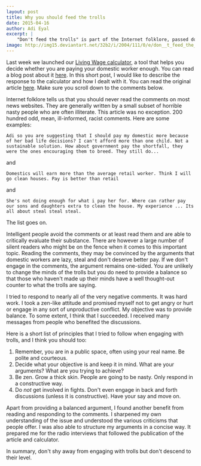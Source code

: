 ```yaml
---
layout: post
title: Why you should feed the trolls
date: 2015-04-16
author: Adi Eyal
excerpt: |
    "Don't feed the trolls" is part of the Internet folklore, passed down from father to son, mother to daughter. I would like to challenge that idea and explain why sometimes you need to engage with the trolls.
image: http://img15.deviantart.net/32b2/i/2004/111/0/e/don__t_feed_the_troll.jpg
---
```


Last week we launched our [Living Wage calculator](http://living-wage.co.za), a tool that helps you decide whether you are paying your domestic worker enough. You can read a blog post about it [here](/2015/04/08/pay-a-living-wage.html). In this short post, I would like to describe the response to the calculator and how I dealt with it. You can read the original article [here](http://www.fin24.com/Economy/Labour/News/Are-you-paying-your-domestic-worker-enough-20150330). Make sure you scroll down to the comments below.

Internet folklore tells us that you should never read the comments on most news websites. They are generally written by a small subset of horrible nasty people who are often illiterate. This article was no exception. 200 hundred odd, mean, ill-informed, racist comments. Here are some examples:

    Adi so you are suggesting that I should pay my domestic more because of her bad life decisions? I can't afford more than one child. Not a sustainable solution. How about government pay the shortfall, they were the ones encouraging them to breed. They still do...

and

    Domestics will earn more than the average retail worker. Think I will go clean houses. Pay is better than retail

and 

    She's not doing enough for what i pay her for. Where can rather pay our sons and daughters extra to clean the house. My experience ... Its all about steal steal steal.

The list goes on. 

Intelligent people avoid the comments or at least read them and are able to critically evaluate their substance. There are however a large number of silent readers who might be on the fence when it comes to this important topic. Reading the comments, they may be convinced by the arguments that domestic workers are lazy, steal and don't deserve better pay. If we don't engage in the comments, the argument remains one-sided. You are unlikely to change the minds of the trolls but you do need to provide a balance so that those who haven't made up their minds have a well thought-out counter to what the trolls are saying.

I tried to respond to nearly all of the very negative comments. It was hard work. I took a zen-like attitude and promised myself not to get angry or hurt or engage in any sort of unproductive conflict. My objective was to provide balance. To some extent, I think that I succeeded. I received many messages from people who benefited the discussions.

Here is a short list of principles that I tried to follow when engaging with trolls, and I think you should too:

1. Remember, you are in a public space, often using your real name. Be polite and courteous.
2. Decide what your objective is and keep it in mind. What are your arguments? What are you trying to achieve?
3. Be zen. Grow a thick skin. People are going to be nasty. Only respond in a constructive way.
4. Do *not* get involved in fights. Don't even engage in back and forth discussions (unless it is constructive). Have your say and move on.

Apart from providing a balanced argument, I found another benefit from reading and responding to the comments. I sharpened my own understanding of the issue and understood the various criticisms that people offer. I was also able to structure my arguments in a concise way. It prepared me for the radio interviews that followed the publication of the article and calculator.

In summary, don't shy away from engaging with trolls but don't descend to their level.
